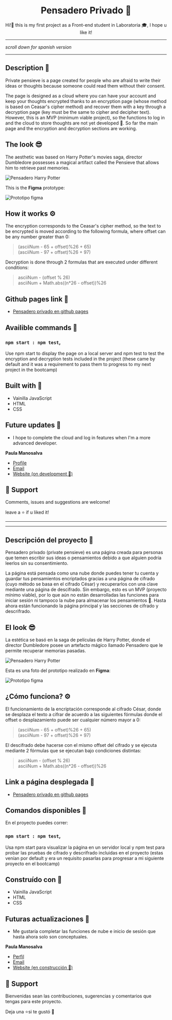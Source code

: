 <h1 align="center"><strong>Pensadero Privado 🧙</strong><project-name></h1> 

<p align="center">Hi!👋 this is my first project as a Front-end student in Laboratoria 🎓, I hope u like it!<project-description></p>


***
*scroll down for spanish version*
***

## Description 🌱
Private pensieve is a page created for people who are afraid to write their ideas or thoughts because someone could read them without their consent.

The page is designed as a cloud where you can have your account and keep your thoughts encrypted thanks to an encryption page (whose method is based on Ceasar's cipher method) and recover them with a key through a decryption page (key must be the same to cipher and decipher text). However, this is an MVP (minimum viable project), so the functions to log in and the cloud to store thoughts are not yet developed 🔨. So far the main page and the encryption and decryption sections are working.

## The look 😎

The aesthetic was based on Harry Potter's movies saga, director Dumbledore possesses a magical artifact called the Pensieve that allows him to retrieve past memories.

![Pensadero Harry Potter](src/img-readme/pensadero.jpg)

This is the **Figma** prototype:

![Prototipo figma](src/img-readme/prototipo.png)

## How it works ⚙️

The encryption corresponds to the Ceasar's cipher method, so the text to be encrypted is moved according to the following formula, where offset can be any number greater than 0:

>(asciiNum - 65 + offset)%26 + 65)  
(asciiNum - 97 + offset)%26 + 97)

Decryption is done through 2 formulas that are executed under different conditions:

> asciiNum - (offset % 26)  
asciiNum + Math.abs((n*26 - offset))%26

## Github pages link 📌

- [Pensadero privado en github pages](https://paulamanosalva.github.io/SCL018-cipher/ "proyecto desplegado")


## Availible commands 📘

### `npm start : npm test`,

Use npm start to display the page on a local server and npm test to test the encryption and decryption tests included in the project (these came by default and it was a requirement to pass them to progress to my next project in the bootcamp) 

## Built with 🔨

- Vainilla JavaScript
- HTML
- CSS

## Future updates 🎯

- I hope to complete the cloud and log in features when I'm a more advanced developer.

**Paula Manosalva**

- [Profile](https://github.com/paulamanosalva "Paula Manosalva")
- [Email](mailto:pau.emd@gmail.com?subject=Hi "Hi!")
- [Website (on development 🔨)](https://paulamanosalva.github.io "Website (on development)")

## 🤝 Support

Comments, issues and suggestions are welcome!

leave a ⭐️ if u liked it!

***
***

## Descripción del proyecto 🌱
Pensadero privado (private pensieve) es una página creada para personas que temen escribir sus ideas o pensamientos debido a que alguien podría leerlos sin su consentimiento. 

La página está pensada como una nube donde puedes tener tu cuenta y guardar tus pensamientos encriptados gracias a una página de cifrado (cuyo método se basa en el cifrado César) y recuperarlos con una clave mediante una página de descifrado. Sin embargo, esto es un MVP (proyecto mínimo viable), por lo que aún no están desarrolladas las funciones para iniciar sesión ni tampoco la nube para almacenar los pensamientos 🔨. Hasta ahora están funcionando la página principal y las secciones de cifrado y descrifrado.

## El look 😎

La estética se basó en la saga de películas de Harry Potter, donde el director Dumbledore posee un artefacto mágico llamado Pensadero que le permite recuperar memorias pasadas. 

![Pensadero Harry Potter](src/img-readme/pensadero.jpg)

Esta es una foto del prototipo realizado en **Figma**:

![Prototipo figma](src/img-readme/prototipo.png)

## ¿Cómo funciona? ⚙️

El funcionamiento de la encriptación corresponde al cifrado César, donde se desplaza el texto a cifrar de acuerdo a las siguientes fórmulas donde el offset o desplazamiento puede ser cualquier número mayor a 0:

>(asciiNum - 65 + offset)%26 + 65)  
(asciiNum - 97 + offset)%26 + 97)

El descifrado debe hacerse con el mismo offset del cifrado y se ejecuta mediante 2 fórmulas que se ejecutan bajo condiciones distintas:

> asciiNum - (offset % 26)  
asciiNum + Math.abs((n*26 - offset))%26

## Link a página desplegada 📌

- [Pensadero privado en github pages](https://paulamanosalva.github.io/SCL018-cipher/ "proyecto desplegado")


## Comandos disponibles 📘

En el proyecto puedes correr:

### `npm start : npm test`,

Usa npm start para visualizar la página en un servidor local y npm test para probar las pruebas de cifrado y descrifrado incluidas en el proyecto (estas venían por default y era un requisito pasarlas para progresar a mi siguiente proyecto en el bootcamp)

## Construído con 🔨

- Vainilla JavaScript
- HTML
- CSS

## Futuras actualizaciones 🎯

- Me gustaría completar las funciones de nube e inicio de sesión que hasta ahora solo son conceptuales.

**Paula Manosalva**

- [Perfil](https://github.com/paulamanosalva "Paula Manosalva")
- [Email](mailto:pau.emd@gmail.com?subject=Hi "Hi!")
- [Website (en construcción 🔨)](https://paulamanosalva.github.io "Website en construcción")

## 🤝 Support

Bienvenidas sean las contribuciones, sugerencias y comentarios que tengas para este proyecto.

Deja una ⭐️si te gustó 💜

